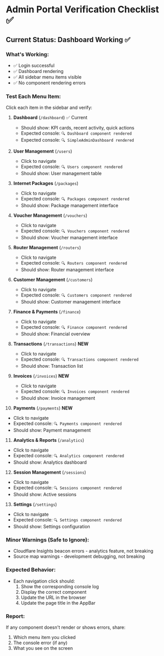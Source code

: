 # Admin Portal Verification Checklist ✅

## Current Status: Dashboard Working ✅

### What's Working:
- ✅ Login successful
- ✅ Dashboard rendering
- ✅ All sidebar menu items visible
- ✅ No component rendering errors

### Test Each Menu Item:

Click each item in the sidebar and verify:

1. **Dashboard** (`/dashboard`) ✅ Current
   - Should show: KPI cards, recent activity, quick actions
   - Expected console: `🔍 Dashboard component rendered`
   - Expected console: `🔍 SimpleAdminDashboard rendered`

2. **User Management** (`/users`)
   - Click to navigate
   - Expected console: `🔍 Users component rendered`
   - Should show: User management table

3. **Internet Packages** (`/packages`)
   - Click to navigate
   - Expected console: `🔍 Packages component rendered`
   - Should show: Package management interface

4. **Voucher Management** (`/vouchers`)
   - Click to navigate
   - Expected console: `🔍 Vouchers component rendered`
   - Should show: Voucher management interface

5. **Router Management** (`/routers`)
   - Click to navigate
   - Expected console: `🔍 Routers component rendered`
   - Should show: Router management interface

6. **Customer Management** (`/customers`)
   - Click to navigate
   - Expected console: `🔍 Customers component rendered`
   - Should show: Customer management interface

7. **Finance & Payments** (`/finance`)
   - Click to navigate
   - Expected console: `🔍 Finance component rendered`
   - Should show: Financial overview

8. **Transactions** (`/transactions`) **NEW**
   - Click to navigate
   - Expected console: `🔍 Transactions component rendered`
   - Should show: Transaction list

9. **Invoices** (`/invoices`) **NEW**
   - Click to navigate
   - Expected console: `🔍 Invoices component rendered`
   - Should show: Invoice management

10. **Payments** (`/payments`) **NEW**
   - Click to navigate
   - Expected console: `🔍 Payments component rendered`
   - Should show: Payment management

11. **Analytics & Reports** (`/analytics`)
   - Click to navigate
   - Expected console: `🔍 Analytics component rendered`
   - Should show: Analytics dashboard

12. **Session Management** (`/sessions`)
   - Click to navigate
   - Expected console: `🔍 Sessions component rendered`
   - Should show: Active sessions

13. **Settings** (`/settings`)
   - Click to navigate
   - Expected console: `🔍 Settings component rendered`
   - Should show: Settings configuration

### Minor Warnings (Safe to Ignore):
- Cloudflare Insights beacon errors - analytics feature, not breaking
- Source map warnings - development debugging, not breaking

### Expected Behavior:
- Each navigation click should:
  1. Show the corresponding console log
  2. Display the correct component
  3. Update the URL in the browser
  4. Update the page title in the AppBar

### Report:
If any component doesn't render or shows errors, share:
1. Which menu item you clicked
2. The console error (if any)
3. What you see on the screen
